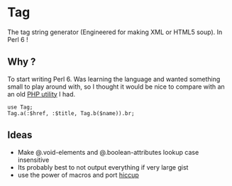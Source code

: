 
# Tag

The tag string generator (Engineered for making XML or HTML5 soup). In Perl 6 !

## Why ?

To start writing Perl 6. Was learning the language and wanted something small
to play around with, so I thought it would be nice to compare with an an old
[PHP utility](https://github.com/4d47/php-tag-helper) I had.

    use Tag;
    Tag.a(:$href, :$title, Tag.b($name)).br;

## Ideas

- Make @.void-elements and @.boolean-attributes lookup case insensitive
- Its probably best to not output everything if very large gist
- use the power of macros and port [hiccup](https://github.com/weavejester/hiccup)

